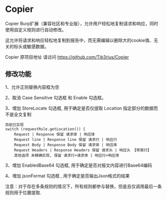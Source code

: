 # Copier

Copier Burp扩展（兼容社区和专业版），允许用户轻松地复制请求和响应，同时使用自定义规则进行自动修改。

这允许将请求和响应轻松地复制到报告中，而无需编辑以删除大的cookie值、无关的标头或敏感数据。

Copier 原项目地址 请访问 https://github.com/Tib3rius/Copier

## 修改功能

1、允许正则替换内容框为空

2、取消 Case Sensitive 勾选框 和 Enable 勾选框。

3、增加 StoreLocate 勾选框, 用于确定是否仅提取 Location 指定部分的数据而不是全文复制
```
目前已实现
switch (requestRule.getLocation()) {
    Request | Response 保留 请求体 | 响应体
    Request line | Response line 保留 请求行 | 响应行
    Request Body | Response Body 保留 请求体 | 响应体
    Request Headers | Response Headers 保留 请求头 | 响应头 【带首行】
    其他选项 未精确实现, 保留 请求行+请求体 | 响应行+响应体
```


3、增加 EnabledBase64 勾选框, 用于确定是否对报文内容进行Base64编码

4、增加 jsonFormat 勾选框 , 用于确定是否输出Json格式的结果

注意：对于存在多条规则的情况下，所有规则都参与替换，但是且仅调用最后一条规则用于位置提取.
